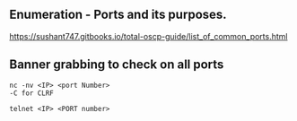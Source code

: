 ## Enumeration - Ports and its purposes.

https://sushant747.gitbooks.io/total-oscp-guide/list_of_common_ports.html

## Banner grabbing to check on all ports

```
nc -nv <IP> <port Number> 
-C for CLRF
```

```
telnet <IP> <PORT number>
```
